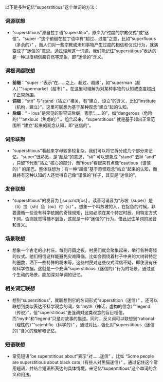 以下是多种记忆“superstitious”这个单词的方法：

### 词源联想
 - “superstitious”源自拉丁语“superstitio”，原义为“过度的宗教仪式”或“迷信”。“super -”这个前缀在拉丁语中有“超过、过度”之意，比如“superfluous（多余的）” ，而人们对一些宗教或未知事物产生过度的相信和仪式行为，就演变成了“迷信的”意思。通过理解这一词源，我们能记住“superstitious”表达的是一种过度相信超自然等现象，即“迷信的”含义。

### 词根词缀联想
 - **前缀**：“super -”表示“在……之上、超过、超级”，如“superman（超人）”“supermarket（超市）” 。在这里可理解为对某种事物的认知或态度超出了正常范围。
 - **词根**：“stit” 与“stand（站立）”相关，有“建立、设立”的含义，比如“institute（机构，建立）”。这里可联想为基于某种观念“建立”起的认知。
 - **后缀**：“ - ious”是常见的形容词后缀，表示“……的”，如“dangerous（危险的）”“anxious（焦虑的）” 。组合起来，“superstitious” 就是基于超出正常范围所 “建立”起来的观念认知，即“迷信的”。

### 词形联想
 - “superstitious”看起来字母较多较复杂。我们可以将它拆分成几个部分来记忆。“super”很熟悉，是“超级”的意思，“sti” 可以想象成 “stand” 去掉 “and” ，只留下代表“站立”核心的部分，而“tious”看起来有点像“cautious（谨慎的）” 的尾巴。整体联想为：有一种“超级”基于奇怪观念“站立”起来的认知，而且持有这种认知的人还觉得自己像“谨慎的”样子，其实是“迷信的”。

### 发音联想
 - “superstitious”的发音为 [ˌsuːpəˈstɪʃəs] 。读音可谐音为“苏坡（super）是（ti）提（sh）鱼（ou）时（s）” 。想象一个叫苏坡的人，在捉鱼的时候，非要遵循一些没有科学依据的奇怪规矩，比如必须在某个特定时辰、用特定方式下网，否则就觉得捕不到鱼，这就是一种“迷信的”行为，借此记住单词的发音和含义。

### 场景联想
 - 想象一个古老的小村庄，每到月圆之夜，村民们就会聚集起来，举行各种奇怪的仪式。他们相信这样能避免灾难降临，比如会围绕着村子中央的大树转特定的圈数，洒下一些特殊的粉末等。这些村民对这些仪式深信不疑，即使没有任何科学依据。这就是一个充满“superstitious（迷信的）”行为的场景，通过这个生动的场景，能加深对单词的记忆。

### 相关词汇联想
 - 想到“superstitious”，就联想到它的名词形式“superstition（迷信）” 。还可以联想到类似表达不科学观念的词，如“myth（神话，虚构的信念）”“legend（传说）”，但“superstitious”更强调对这类观念的盲目相信，而“myth”和“legend”只是对故事的描述。同时，反义词可以联想到“rational（理性的）”“scientific（科学的）” ，通过对比，强化对“superstitious（迷信的）”含义的理解和记忆。

### 短语联想
 - 常见短语“be superstitious about”表示“对……迷信” 。比如 “Some people are superstitious about black cats（有些人对黑猫迷信）” 。通过记住这个常用短语，并结合短语所表达的具体情境，来记忆“superstitious”这个单词的含义和用法。 
